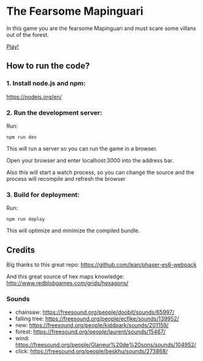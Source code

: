 # The Fearsome Mapinguari

In this game you are the fearsome Mapinguari and must scare some villans out of the forest.

[Play!](http://andresmrm.gitlab.io/mapinguari/)

## How to run the code?

### 1. Install node.js and npm:

https://nodejs.org/en/

### 2. Run the development server:

Run:

```npm run dev```

This will run a server so you can run the game in a browser.

Open your browser and enter localhost:3000 into the address bar.

Also this will start a watch process, so you can change the source and the process will recompile and refresh the browser


### 3. Build for deployment:

Run:

```npm run deploy```

This will optimize and minimize the compiled bundle.

## Credits

Big thanks to this great repo:
https://github.com/lean/phaser-es6-webpack

And this great source of hex maps knowledge:
http://www.redblobgames.com/grids/hexagons/

### Sounds

- chainsaw: https://freesound.org/people/doobit/sounds/65997/
- falling tree: https://freesound.org/people/ecfike/sounds/139952/
- new: https://freesound.org/people/kiddpark/sounds/201159/
- forest: https://freesound.org/people/laurent/sounds/15467/
- wind: https://freesound.org/people/Glaneur%20de%20sons/sounds/104952/
- click: https://freesound.org/people/beskhu/sounds/273868/
